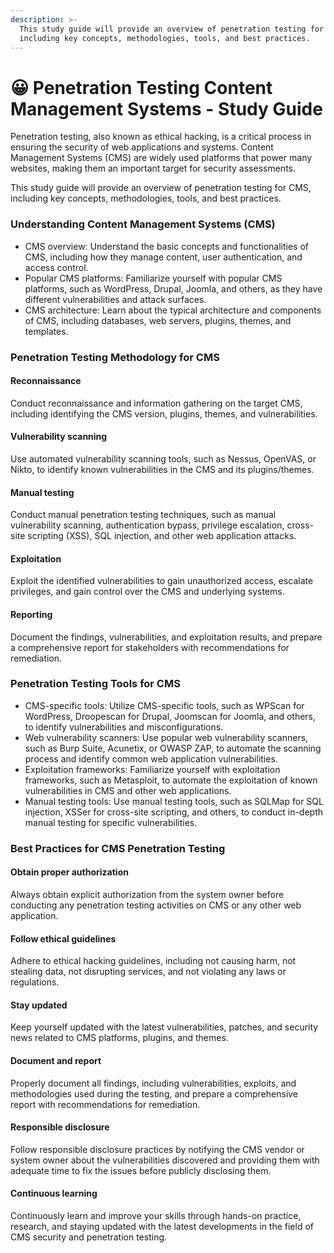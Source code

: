 ```yaml
---
description: >-
  This study guide will provide an overview of penetration testing for CMS,
  including key concepts, methodologies, tools, and best practices.
---
```


# 😀 Penetration Testing Content Management Systems - Study Guide

Penetration testing, also known as ethical hacking, is a critical process in ensuring the security of web applications and systems. Content Management Systems (CMS) are widely used platforms that power many websites, making them an important target for security assessments.&#x20;

This study guide will provide an overview of penetration testing for CMS, including key concepts, methodologies, tools, and best practices.

### Understanding Content Management Systems (CMS)

* CMS overview: Understand the basic concepts and functionalities of CMS, including how they manage content, user authentication, and access control.
* Popular CMS platforms: Familiarize yourself with popular CMS platforms, such as WordPress, Drupal, Joomla, and others, as they have different vulnerabilities and attack surfaces.
* CMS architecture: Learn about the typical architecture and components of CMS, including databases, web servers, plugins, themes, and templates.

### Penetration Testing Methodology for CMS

#### Reconnaissance

Conduct reconnaissance and information gathering on the target CMS, including identifying the CMS version, plugins, themes, and vulnerabilities.

#### Vulnerability scanning

Use automated vulnerability scanning tools, such as Nessus, OpenVAS, or Nikto, to identify known vulnerabilities in the CMS and its plugins/themes.

#### Manual testing

Conduct manual penetration testing techniques, such as manual vulnerability scanning, authentication bypass, privilege escalation, cross-site scripting (XSS), SQL injection, and other web application attacks.

#### Exploitation

Exploit the identified vulnerabilities to gain unauthorized access, escalate privileges, and gain control over the CMS and underlying systems.

#### Reporting

Document the findings, vulnerabilities, and exploitation results, and prepare a comprehensive report for stakeholders with recommendations for remediation.

### Penetration Testing Tools for CMS

* CMS-specific tools: Utilize CMS-specific tools, such as WPScan for WordPress, Droopescan for Drupal, Joomscan for Joomla, and others, to identify vulnerabilities and misconfigurations.
* Web vulnerability scanners: Use popular web vulnerability scanners, such as Burp Suite, Acunetix, or OWASP ZAP, to automate the scanning process and identify common web application vulnerabilities.
* Exploitation frameworks: Familiarize yourself with exploitation frameworks, such as Metasploit, to automate the exploitation of known vulnerabilities in CMS and other web applications.
* Manual testing tools: Use manual testing tools, such as SQLMap for SQL injection, XSSer for cross-site scripting, and others, to conduct in-depth manual testing for specific vulnerabilities.

### Best Practices for CMS Penetration Testing

#### Obtain proper authorization

Always obtain explicit authorization from the system owner before conducting any penetration testing activities on CMS or any other web application.

#### Follow ethical guidelines

Adhere to ethical hacking guidelines, including not causing harm, not stealing data, not disrupting services, and not violating any laws or regulations.

#### Stay updated

Keep yourself updated with the latest vulnerabilities, patches, and security news related to CMS platforms, plugins, and themes.

#### Document and report

Properly document all findings, including vulnerabilities, exploits, and methodologies used during the testing, and prepare a comprehensive report with recommendations for remediation.

#### Responsible disclosure

Follow responsible disclosure practices by notifying the CMS vendor or system owner about the vulnerabilities discovered and providing them with adequate time to fix the issues before publicly disclosing them.

#### Continuous learning

Continuously learn and improve your skills through hands-on practice, research, and staying updated with the latest developments in the field of CMS security and penetration testing.
